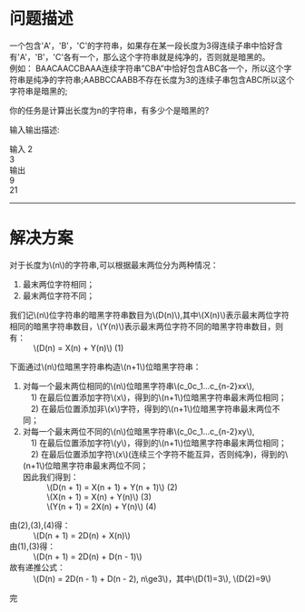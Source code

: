 <script type="text/javascript" async src="https://cdn.mathjax.org/mathjax/latest/MathJax.js?config=TeX-MML-AM_CHTML"> </script>
# 问题描述
一个包含'A'，'B'，'C'的字符串，如果存在某一段长度为3得连续子串中恰好含有'A'，'B'，'C'各有一个，那么这个字符串就是纯净的，否则就是暗黑的。   
例如： BAACAACCBAAA连续字符串”CBA”中恰好包含ABC各一个，所以这个字符串是纯净的字符串;AABBCCAABB不存在长度为3的连续子串包含ABC所以这个字符串是暗黑的;   

你的任务是计算出长度为n的字符串，有多少个是暗黑的?

输入输出描述:

输入 
2   
3   
输出   
9   
21

---------------------------------------------------------------------------------    

# 解决方案  
对于长度为\\(n\\)的字符串,可以根据最末两位分为两种情况：  
1. 最末两位字符相同；  
2. 最末两位字符不同；  
  
我们记\\(n\\)位字符串的暗黑字符串数目为\\(D(n)\\),其中\\(X(n)\\)表示最末两位字符相同的暗黑字符串数目，\\(Y(n)\\)表示最末两位字符不同的暗黑字符串数目，则有：  
&emsp;&emsp;&emsp;\\(D(n) = X(n) + Y(n)\\)             (1)  

下面通过\\(n\\)位暗黑字符串构造\\(n+1\\)位暗黑字符串：  
1. 对每一个最末两位相同的\\(n\\)位暗黑字符串\\(c_0c_1...c_{n-2}xx\\),  
&emsp;1) 在最后位置添加字符\\(x\\)，得到的\\(n+1\\)位暗黑字符串最末两位相同；  
&emsp;2) 在最后位置添加非\\(x\\)字符，得到的\\(n+1\\)位暗黑字符串最末两位不同；  
2. 对每一个最末两位不同的\\(n\\)位暗黑字符串\\(c_0c_1...c_{n-2}xy\\),  
&emsp;1) 在最后位置添加字符\\(y\\)，得到的\\(n+1\\)位暗黑字符串最末两位相同；  
&emsp;2) 在最后位置添加字符\\(x\\)(连续三个字符不能互异，否则纯净)，得到的\\(n+1\\)位暗黑字符串最末两位不同；  
因此我们得到：  
&emsp;&emsp;&emsp;\\(D(n + 1) = X(n + 1) + Y(n + 1)\\) (2)  
&emsp;&emsp;&emsp;\\(X(n + 1) = X(n) + Y(n)\\)         (3)  
&emsp;&emsp;&emsp;\\(Y(n + 1) = 2X(n) + Y(n)\\)        (4)  
  
由(2),(3),(4)得：  
&emsp;&emsp;&emsp;\\(D(n + 1) = 2D(n) + X(n)\\)  
由(1),(3)得：  
&emsp;&emsp;&emsp;\\(D(n + 1) = 2D(n) + D(n - 1)\\)  
故有递推公式：  
&emsp;&emsp;&emsp;\\(D(n) = 2D(n - 1) + D(n - 2), n\ge3\\)，其中\\(D(1)=3\\), \\(D(2)=9\\)  



完



 
